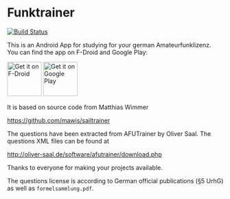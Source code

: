Funktrainer
===========

[![Build Status](https://travis-ci.com/meyerd/funktrainer.svg?branch=master)](https://travis-ci.com/meyerd/funktrainer)

This is an Android App for studying for your german Amateurfunklizenz.
You can find the app on F-Droid and Google Play: 

[<img src="https://f-droid.org/badge/get-it-on.png"
      alt="Get it on F-Droid"
      height="80">](https://f-droid.org/packages/de.hosenhasser.funktrainer/)
[<img src="https://play.google.com/intl/en_us/badges/images/generic/en-play-badge.png"
      alt="Get it on Google Play"
      height="80">](https://play.google.com/store/apps/details?id=de.hosenhasser.funktrainer)

It is based on source code from Matthias Wimmer

https://github.com/mawis/sailtrainer

The questions have been extracted from AFUTrainer by Oliver Saal. The
questions XML files can be found at

http://oliver-saal.de/software/afutrainer/download.php

Thanks to everyone for making your projects available.

The questions license is according to German official publications
(§5 UrhG) as well as `formelsammlung.pdf`.
